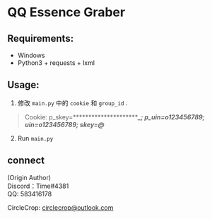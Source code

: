 # QQ Essence Graber

## Requirements:

* Windows
* Python3 + requests + lxml

## Usage:
1. 修改 `main.py` 中的 `cookie` 和 `group_id` .<br>
>Cookie: p_skey=****************************_; p_uin=o123456789; uin=o123456789; skey=@*******
2. Run `main.py`

## connect
(Origin Author)
<br>Discord：Time#4381
<br>QQ: 583416178

CircleCrop: circlecrop@outlook.com
